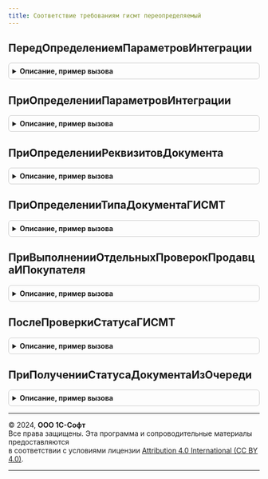 ```yaml
---
title: Соответствие требованиям гисмт переопределяемый
---
```



## ПередОпределениемПараметровИнтеграции
<details style="margin: 1em 0; padding: 0.5em; border: 1px solid #ccc; border-radius: 6px;">

<summary style="font-weight: bold; cursor: pointer;">Описание, пример вызова</summary>

```bsl

// Перед определением параметров интеграции.
// Определяет необходимость встраивания гиперссылки в форме документа
// Параметры:
//  Форма - ФормаКлиентскогоПриложения
//  ВстроитьГиперссылку - Булево
Процедура ПередОпределениемПараметровИнтеграции(Форма, ВстроитьГиперссылку) Экспорт
```

Пример вызова
```bsl
СоответствиеТребованиямГИСМТПереопределяемый.ПередОпределениемПараметровИнтеграции(Форма, ВстроитьГиперссылку) 
```
</details>

## ПриОпределенииПараметровИнтеграции
<details style="margin: 1em 0; padding: 0.5em; border: 1px solid #ccc; border-radius: 6px;">

<summary style="font-weight: bold; cursor: pointer;">Описание, пример вызова</summary>

```bsl

// При определении параметров интеграции.
// Определяет группу для размещения статуса проверки документа в ГИС МТ
// Параметры:
//  Форма - ФормаКлиентскогоПриложения
//  ПараметрыИнтеграции - Структура:
// * ИмяРеквизитаФормыОбъект - Строка - Имя реквизита объекта в форме
// * РазмещатьЭлементыИнтерфейса - Булево - Размещать элементы интерфейса
// * ИмяРодительскойГруппыФормы - Строка - Имя группы, в которую будет встроена гиперссылка
// * ИмяКомандыСоответствиеТребованиямГИСМТ - Строка - Дата документа
// * ЗапуститьПроверкуДокументаВФоне - Булево - значение константы ИспользоватьФоновуюПроверкуДокументовГИСМТ
// * ИнтервалОбработкиОжидания - Строка - интервал обработки ожидания при фоновой проверке
Процедура ПриОпределенииПараметровИнтеграции(Форма, ПараметрыИнтеграции) Экспорт
```

Пример вызова
```bsl
СоответствиеТребованиямГИСМТПереопределяемый.ПриОпределенииПараметровИнтеграции(Форма, ПараметрыИнтеграции) 
```
</details>

## ПриОпределенииРеквизитовДокумента
<details style="margin: 1em 0; padding: 0.5em; border: 1px solid #ccc; border-radius: 6px;">

<summary style="font-weight: bold; cursor: pointer;">Описание, пример вызова</summary>

```bsl

// При определении реквизитов документа.
// Необходимо заполнить в структуре РеквизитыДокумента из прикладного документа поля:
// Дата, Организация, Контрагент
// Параметры:
//  Документ - ОпределяемыйТип.ПрикладныеДокументыГИСМТ
//  РеквизитыДокумента - Структура:
// * Дата - Дата - Дата документа
// * Организация - Неопределено, ОпределяемыйТип.Организация - Организация
// * Контрагент - Неопределено, ОпределяемыйТип.КонтрагентГосИС - Контрагент
Процедура ПриОпределенииРеквизитовДокумента(Документ, РеквизитыДокумента) Экспорт
```

Пример вызова
```bsl
СоответствиеТребованиямГИСМТПереопределяемый.ПриОпределенииРеквизитовДокумента(Документ, РеквизитыДокумента) 
```
</details>

## ПриОпределенииТипаДокументаГИСМТ
<details style="margin: 1em 0; padding: 0.5em; border: 1px solid #ccc; border-radius: 6px;">

<summary style="font-weight: bold; cursor: pointer;">Описание, пример вызова</summary>

```bsl

// При определении типа документа.
// Необходимо заполнить тип документа ГИС МТ
// Параметры:
//  Документ - ОпределяемыйТип.ПрикладныеДокументыГИСМТ
//  ТипДокументаГИСМТ - ПеречислениеСсылка.ТипыДокументовГИСМТ - Тип документа
Процедура ПриОпределенииТипаДокументаГИСМТ(Документ, ТипДокументаГИСМТ) Экспорт
```

Пример вызова
```bsl
СоответствиеТребованиямГИСМТПереопределяемый.ПриОпределенииТипаДокументаГИСМТ(Документ, ТипДокументаГИСМТ) 
```
</details>

## ПриВыполненииОтдельныхПроверокПродавцаИПокупателя
<details style="margin: 1em 0; padding: 0.5em; border: 1px solid #ccc; border-radius: 6px;">

<summary style="font-weight: bold; cursor: pointer;">Описание, пример вызова</summary>

```bsl

// При выполнении отдельных проверок продавца и покупателя.
// Вызывается во время отдельных проверок покупателя и продавца, до формирования УПД
// Параметры:
//  ПараметрыОбработки - см. СоответствиеТребованиямГИСМТ.ИнициализироватьПараметрыОбработки
Процедура ПриВыполненииОтдельныхПроверокПродавцаИПокупателя(ПараметрыОбработки) Экспорт
```

Пример вызова
```bsl
СоответствиеТребованиямГИСМТПереопределяемый.ПриВыполненииОтдельныхПроверокПродавцаИПокупателя(ПараметрыОбработки) 
```
</details>

## ПослеПроверкиСтатусаГИСМТ
<details style="margin: 1em 0; padding: 0.5em; border: 1px solid #ccc; border-radius: 6px;">

<summary style="font-weight: bold; cursor: pointer;">Описание, пример вызова</summary>

```bsl

// После проверки статуса ГИС МТ.
// Вызывается после проверки статуса документа в ГИС МТ.
// Позволяет выполнить обработку, после получения статуса документа из сервиса ГИС МТ.
// Параметры:
//  ПараметрыОбработки - см. СоответствиеТребованиямГИСМТ.ИнициализироватьПараметрыОбработки
Процедура ПослеПроверкиСтатусаГИСМТ(ПараметрыОбработки) Экспорт
```

Пример вызова
```bsl
СоответствиеТребованиямГИСМТПереопределяемый.ПослеПроверкиСтатусаГИСМТ(ПараметрыОбработки) 
```
</details>

## ПриПолученииСтатусаДокументаИзОчереди
<details style="margin: 1em 0; padding: 0.5em; border: 1px solid #ccc; border-radius: 6px;">

<summary style="font-weight: bold; cursor: pointer;">Описание, пример вызова</summary>

```bsl

// При получении статуса документа из очереди.
// Вызывается после проверки статуса документа в ГИС МТ.
// Позволяет выполнить обработку, после получения статуса документа из сервиса ГИС МТ.
// Параметры:
//  СтрокаОчереди - СтрокаТаблицыЗначений из см.СоответствиеТребованиямГИСМТ.ИнициализироватьОчередьДокументов.
Процедура ПриПолученииСтатусаДокументаИзОчереди(СтрокаОчереди) Экспорт
```

Пример вызова
```bsl
СоответствиеТребованиямГИСМТПереопределяемый.ПриПолученииСтатусаДокументаИзОчереди(СтрокаОчереди) 
```
</details>

---

© 2024, **ООО 1С-Софт**  
Все права защищены. Эта программа и сопроводительные материалы предоставляются  
в соответствии с условиями лицензии [Attribution 4.0 International (CC BY 4.0)](https://creativecommons.org/licenses/by/4.0/legalcode).

---

